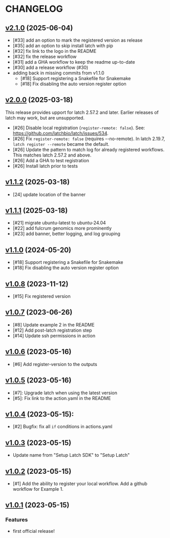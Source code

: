 # CHANGELOG

## [v2.1.0] (2025-06-04)

- [#33] add an option to mark the registered version as release
- [#35] add an option to skip install latch with pip 
- [#32] fix link to the logo in the README
- [#32] fix the release workflow 
- [#31] add a GHA workflow to keep the readme up-to-date
- [#30] add a release workflow (#30)
- adding back in missing commits from v1.1.0
  - [#18] Support registering a Snakefile for Snakemake
  - [#18] Fix disabling the auto version register option

[v2.1.0]: https://github.com/fulcrumgenomics/setup-latch/releases/tag/v2.1.0

## [v2.0.0] (2025-03-18)

This release provides upport for latch 2.57.2 and later.  Earlier releases of latch may work, but are unsupported.

* [#26] Disable local registration (`register-remote: false`).  See: https://github.com/latchbio/latch/issues/534.
* [#26] Fix `register-remote: false` (requires --no-remote).  In latch 2.19.7, `latch register --remote` became the default.
* [#26] Update the pattern to match log for already registered workflows.  This matches latch 2.57.2 and above.
* [#26] Add a GHA to test registration
* [#26] Install latch prior to tests

[v2.0.0]: https://github.com/fulcrumgenomics/setup-latch/releases/tag/v2.0.0

## [v1.1.2] (2025-03-18)

* [24] update location of the banner

[v1.1.2]: https://github.com/fulcrumgenomics/setup-latch/releases/tag/v1.1.2

## [v1.1.1] (2025-03-18)

* [#21] migrate ubuntu-latest to ubuntu-24.04
* [#22] add fulcrum genomics more prominently
* [#23] add banner, better logging, and log grouping

[v1.1.1]: https://github.com/fulcrumgenomics/setup-latch/releases/tag/v1.1.1

## [v1.1.0] (2024-05-20)

- [#18] Support registering a Snakefile for Snakemake
- [#18] Fix disabling the auto version register option

[v1.1.0]: https://github.com/fulcrumgenomics/setup-latch/releases/tag/v1.1.0

## [v1.0.8] (2023-11-12)

- [#15] Fix registered version

[v1.0.8]: https://github.com/fulcrumgenomics/setup-latch/releases/tag/v1.0.8

## [v1.0.7] (2023-06-26)

- [#8] Update example 2 in the README
- [#12] Add post-latch registration step
- [#14] Update ssh permissions in action 

[v1.0.7]: https://github.com/fulcrumgenomics/setup-latch/releases/tag/v1.0.7

## [v1.0.6] (2023-05-16)

- [#6] Add register-version to the outputs

[v1.0.6]: https://github.com/fulcrumgenomics/setup-latch/releases/tag/v1.0.6

## [v1.0.5] (2023-05-16)

- [#7]: Upgrade latch when using the latest version
- [#5]: Fix link to the action.yaml in the README

[v1.0.5]: https://github.com/fulcrumgenomics/setup-latch/releases/tag/v1.0.5

## [v1.0.4] (2023-05-15):

- [#2] Bugfix: fix all `if` conditions in actions.yaml

[v1.0.4]: https://github.com/fulcrumgenomics/setup-latch/releases/tag/v1.0.4

## [v1.0.3] (2023-05-15)

- Update name from "Setup Latch SDK" to "Setup Latch"

[v1.0.3]: https://github.com/fulcrumgenomics/setup-latch/releases/tag/v1.0.3

## [v1.0.2] (2023-05-15)

- [#1] Add the ability to register your local workflow. Add a github workflow
  for Example 1.

[v1.0.2]: https://github.com/fulcrumgenomics/setup-latch/releases/tag/v1.0.2

## [v1.0.1] (2023-05-15)

### Features

- first official release!

[v1.0.1]: https://github.com/fulcrumgenomics/setup-latch/releases/tag/v1.0.1

